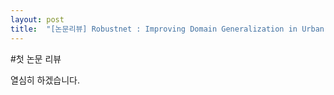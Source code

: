 ```yaml
---
layout: post
title:  "[논문리뷰] Robustnet : Improving Domain Generalization in Urban-scene Segmentation via Instance Selective Whitening"
---
```





#첫 논문 리뷰 


열심히 하겠습니다.
